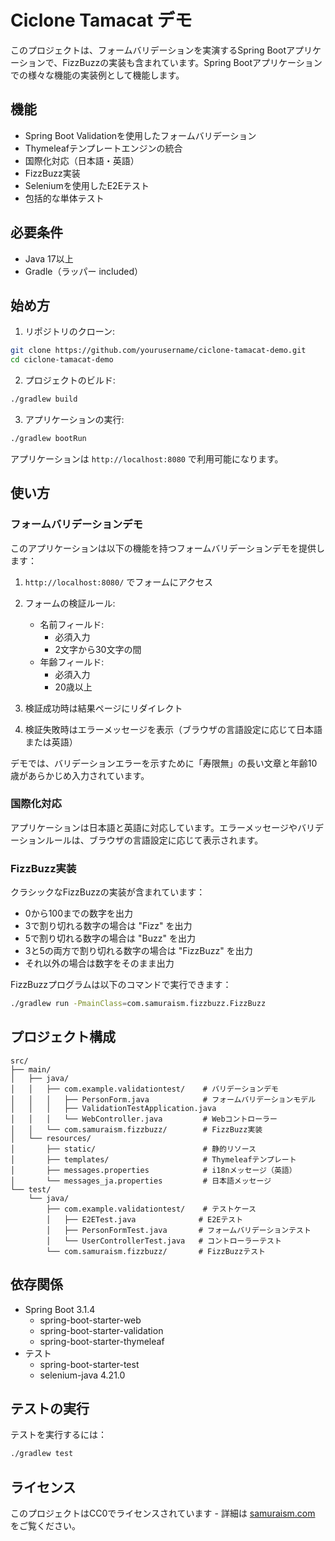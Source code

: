 # Ciclone Tamacat デモ

このプロジェクトは、フォームバリデーションを実演するSpring Bootアプリケーションで、FizzBuzzの実装も含まれています。Spring Bootアプリケーションでの様々な機能の実装例として機能します。

## 機能

- Spring Boot Validationを使用したフォームバリデーション
- Thymeleafテンプレートエンジンの統合
- 国際化対応（日本語・英語）
- FizzBuzz実装
- Seleniumを使用したE2Eテスト
- 包括的な単体テスト

## 必要条件

- Java 17以上
- Gradle（ラッパー included）

## 始め方

1. リポジトリのクローン:
```bash
git clone https://github.com/yourusername/ciclone-tamacat-demo.git
cd ciclone-tamacat-demo
```

2. プロジェクトのビルド:
```bash
./gradlew build
```

3. アプリケーションの実行:
```bash
./gradlew bootRun
```

アプリケーションは `http://localhost:8080` で利用可能になります。

## 使い方

### フォームバリデーションデモ

このアプリケーションは以下の機能を持つフォームバリデーションデモを提供します：

1. `http://localhost:8080/` でフォームにアクセス
2. フォームの検証ルール:
   - 名前フィールド:
     - 必須入力
     - 2文字から30文字の間
   - 年齢フィールド:
     - 必須入力
     - 20歳以上

3. 検証成功時は結果ページにリダイレクト
4. 検証失敗時はエラーメッセージを表示（ブラウザの言語設定に応じて日本語または英語）

デモでは、バリデーションエラーを示すために「寿限無」の長い文章と年齢10歳があらかじめ入力されています。

### 国際化対応

アプリケーションは日本語と英語に対応しています。エラーメッセージやバリデーションルールは、ブラウザの言語設定に応じて表示されます。

### FizzBuzz実装

クラシックなFizzBuzzの実装が含まれています：
- 0から100までの数字を出力
- 3で割り切れる数字の場合は "Fizz" を出力
- 5で割り切れる数字の場合は "Buzz" を出力
- 3と5の両方で割り切れる数字の場合は "FizzBuzz" を出力
- それ以外の場合は数字をそのまま出力

FizzBuzzプログラムは以下のコマンドで実行できます：
```bash
./gradlew run -PmainClass=com.samuraism.fizzbuzz.FizzBuzz
```

## プロジェクト構成

```
src/
├── main/
│   ├── java/
│   │   ├── com.example.validationtest/    # バリデーションデモ
│   │   │   ├── PersonForm.java            # フォームバリデーションモデル
│   │   │   ├── ValidationTestApplication.java
│   │   │   └── WebController.java         # Webコントローラー
│   │   └── com.samuraism.fizzbuzz/        # FizzBuzz実装
│   └── resources/
│       ├── static/                        # 静的リソース
│       ├── templates/                     # Thymeleafテンプレート
│       ├── messages.properties            # i18nメッセージ（英語）
│       └── messages_ja.properties         # 日本語メッセージ
└── test/
    └── java/
        ├── com.example.validationtest/    # テストケース
        │   ├── E2ETest.java              # E2Eテスト
        │   ├── PersonFormTest.java       # フォームバリデーションテスト
        │   └── UserControllerTest.java   # コントローラーテスト
        └── com.samuraism.fizzbuzz/       # FizzBuzzテスト
```

## 依存関係

- Spring Boot 3.1.4
  - spring-boot-starter-web
  - spring-boot-starter-validation
  - spring-boot-starter-thymeleaf
- テスト
  - spring-boot-starter-test
  - selenium-java 4.21.0

## テストの実行

テストを実行するには：
```bash
./gradlew test
```

## ライセンス

このプロジェクトはCC0でライセンスされています - 詳細は [samuraism.com](https://samuraism.com) をご覧ください。